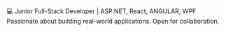 💻 Junior Full-Stack Developer | ASP.NET, React, ANGULAR, WPF
Passionate about building real-world applications. Open for collaboration.
